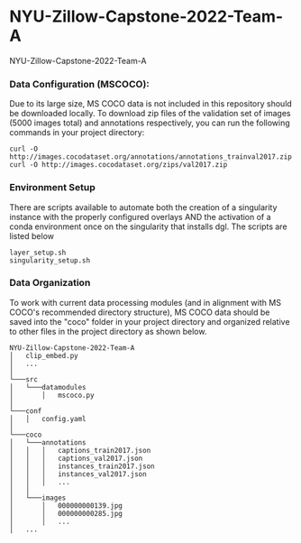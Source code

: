 # NYU-Zillow-Capstone-2022-Team-A
NYU-Zillow-Capstone-2022-Team-A

### Data Configuration (MSCOCO):
Due to its large size, MS COCO data is not included in this repository should be downloaded locally. To download zip files of the validation set of images  (5000 images total) and annotations respectively, you can run the following commands in your project directory:

```
curl -O http://images.cocodataset.org/annotations/annotations_trainval2017.zip
curl -O http://images.cocodataset.org/zips/val2017.zip
```

### Environment Setup 
There are scripts available to automate both the creation of a singularity instance with the properly configured overlays AND the activation of a conda environment once on the singularity that installs dgl. The scripts are listed below 

```
layer_setup.sh
singularity_setup.sh
```

### Data Organization 
To work with current data processing modules (and in alignment with MS COCO's recommended directory structure), MS COCO data should be saved into the "coco" folder in your project directory and organized relative to other files in the project directory as shown below.

```
NYU-Zillow-Capstone-2022-Team-A
│   clip_embed.py
│   ...
│
└───src
│   └───datamodules
│       │   mscoco.py
│       
└───conf
│   │   config.yaml
│       
└───coco
│   └───annotations
│   │   │   captions_train2017.json
│   │   │   captions_val2017.json
│   │   │   instances_train2017.json
│   │   │   instances_val2017.json
│   │   │   ...
│   │
│   └───images
│       │   000000000139.jpg
│       │   000000000285.jpg
│       │   ...
│   ...    

```
